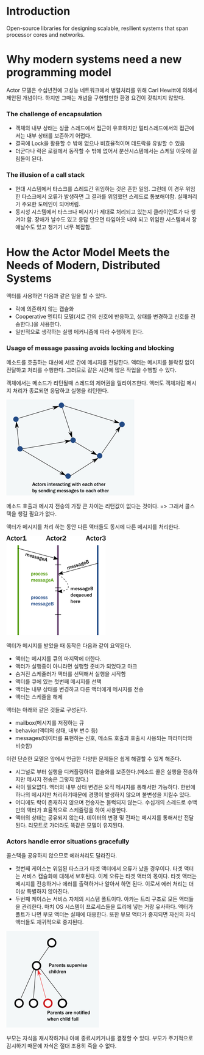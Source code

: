 # Introduction

Open-source libraries for designing scalable, resilient systems that span processor cores and networks.

# Why modern systems need a new programming model

Actor 모델은 수십년전에 고성능 네트워크에서 병렬처리를 위해 Carl Hewitt에 의해서 제안된 개념이다. 하지만 그때는 개념을 구현할만한 환경 요건이 갖춰지지 않았다. 

### The challenge of encapsulation

- 객체의 내부 상태는 싱글 스레드에서 접근이 유효하지만 멀티스레드에서의 접근에서는 내부 상태를 보존하기 어렵다.
- 결국에 Lock을 활용할 수 밖에 없으나 비효율적이며 데드락을 유발할 수 있음 
- 더군다나 락은 로컬에서 동작할 수 밖에 없어서 분산시스템에서는 스케일 아웃에 걸림돌이 된다.

### The illusion of a call stack

- 현대 시스템에서 타스크를 스레드간 위임하는 것은 흔한 일임. 그런데 이 경우 위임한 타스크에서 오류가 발생하면 그 결과를 위임했던 스레드로 통보해야함. 실패처리가 주요한 도메인이 되어버림.
- 동시성 시스템에서 타스크나 메시지가 제대로 처리되고 있는지 클라이언트가 다 챙겨야 함. 장애가 날수도 있고 응답 안오면 타임아웃 내야 되고 위임한 시스템에서 장애날수도 있고 챙기기 너무 복잡함.

# How the Actor Model Meets the Needs of Modern, Distributed Systems

액터를 사용하면 다음과 같은 일을 할 수 있다.

- 락에 의존하지 않는 캡슐화
- Cooperative 엔티티 모델(서로 간의 신호에 반응하고, 상태를 변경하고 신호를 전송한다.)을 사용한다.
- 일반적으로 생각하는 실행 메커니즘에 따라 수행하게 한다.

### Usage of message passing avoids locking and blocking

메소드를 호출하는 대신에 서로 간에 메시지를 전달한다. 액터는 메시지를 블락킹 없이 전달하고 처리를 수행한다. 그러므로 같은 시간에 많은 작업을 수행할 수 있다.

객체에서는 메소드가 리턴될때 스레드의 제어권을 릴리이즈한다. 액터도 객체처럼 메시지 처리가 종료되면 응답하고 실행을 리턴한다. 

![액터 동작](images/01_Introduction/01.png)

메소드 호출과 메시지 전송의 가장 큰 차이는 리턴값이 없다는 것이다. => 그래서 콜스택을 챙길 필요가 없다.

액터가 메시지를 처리 하는 동안 다른 액터들도 동시에 다른 메시지를 처리한다. 

![액터 프로세스](images/01_Introduction/02.png)

액터가 메시지를 받았을 때 동작은 다음과 같이 요약된다. 

- 액터는 메시지를 큐의 마지막에 더한다.
- 액터가 실행중이 아니라면 실행할 준비가 되었다고 마크 
- 숨겨진 스케쥴러가 액터를 선택해서 실행을 시작함
- 액터를 큐에 있는 첫번째 메시지를 선택
- 액터는 내부 상태를 변경하고 다른 액터에게 메시지를 전송
- 액터는 스케쥴을 해제

액터는 아래와 같은 것들로 구성된다.

- mailbox(메시지를 저정하는 큐
- behavior(액터의 상태, 내부 변수 등)
- messages(데이터를 표현하는 신호, 메소드 호출과 호출시 사용되는 파라미터와 비슷함)

이런 단순한 모델은 앞에서 언급한 다양한 문제들은 쉽게 해결할 수 있게 해준다.

- 시그널로 부터 실행을 디커플링하여 캡슐화를 보존한다.(메소드 콜은 실행을 전송하지만 메시지 전송은 그렇지 않다.)
- 락이 필요없다. 액터의 내부 상태 변경은 오직 메시지를 통해서만 가능하다. 한번에 하나의 메시지만 처리하기때문에 경쟁이 발생하지 않으며 불변성을 지킬수 있다.
- 어디에도 락이 존재하지 않으며 전송자는 블럭되지 않는다. 수십개의 스레드로 수백만의 액터가 효율적으로 스케쥴링을 하여 사용한다.
- 액터의 상태는 공유되지 않는다. 데이터의 변경 및 전파는 메시지를 통해서만 전달된다. 리모트로 가더라도 똑같은 모델이 유지된다. 


### Actors handle error situations gracefully

콜스택을 공유하지 않으므로 에러처리도 달라진다.

- 첫번째 케이스는 위임된 타스크가 타겟 액터에서 오류가 났을 경우이다. 타겟 액터는 서비스 캡슐화에 대해서 보호된다. 이제 오류는 타겟 액터의 몫이다. 타겟 액터는 메시지를 전송하거나 에러를 출력하거나 알아서 하면 된다. 이로서 에러 처리는 더이상 특별하지 않아진다.
- 두번째 케이스는 서비스 자체의 시스템 폴트이다. 아카는 트리 구조로 모든 액터들을 관리한다. 마치 OS 시스템이 프로세스들을 트리에 넣는 거랑 유사하다. 액터가 폴트가 나면 부모 액터는 실패에 대응한다. 또한 부모 액터가 중지되면 자신의 자식 액터들도 재귀적으로 중지된다.

![액터 구조](images/01_Introduction/03.png)

부모는 자식을 재시작하거나 아에 종료시키거나를 결정할 수 있다. 부모가 주기적으로 감시하기 때문에 자식은 절대 조용히 죽을 수 없다.

